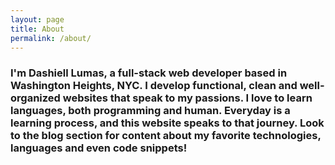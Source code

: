 ```yaml
---
layout: page
title: About
permalink: /about/
---
```


<h3 class="page-title">I'm Dashiell Lumas, a full-stack web developer based in Washington Heights, NYC.  I develop functional, clean and well-organized websites that speak to my passions. I love to learn languages, both programming and human. Everyday is a learning process, and this website speaks to that journey. Look to the blog section for content about my favorite technologies, languages and even code snippets! </h3>
